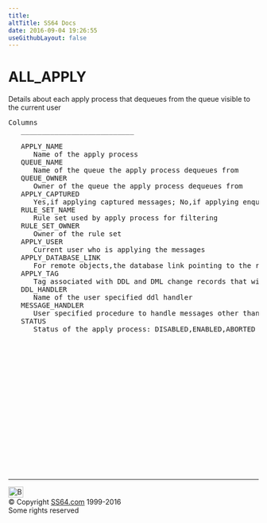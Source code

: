 ```yaml
---
title:
altTitle: SS64 Docs
date: 2016-09-04 19:26:55
useGithubLayout: false
---
```

<!-- #BeginLibraryItem "/Library/head_orad.lbi" --><!-- #EndLibraryItem --><h1>ALL_APPLY </h1><p> Details about each apply process that dequeues from the queue visible to the current user </p> 
 
<pre>Columns
   ___________________________
 
   APPLY_NAME
      Name of the apply process
   QUEUE_NAME
      Name of the queue the apply process dequeues from
   QUEUE_OWNER
      Owner of the queue the apply process dequeues from
   APPLY_CAPTURED
      Yes,if applying captured messages; No,if applying enqueued messages
   RULE_SET_NAME
      Rule set used by apply process for filtering
   RULE_SET_OWNER
      Owner of the rule set
   APPLY_USER
      Current user who is applying the messages
   APPLY_DATABASE_LINK
      For remote objects,the database link pointing to the remote database
   APPLY_TAG
      Tag associated with DDL and DML change records that will be applied
   DDL_HANDLER
      Name of the user specified ddl handler
   MESSAGE_HANDLER
      User specified procedure to handle messages other than DDL and DML messages
   STATUS
      Status of the apply process: DISABLED,ENABLED,ABORTED

</pre><!-- #BeginLibraryItem "/Library/foot_orad.lbi" --><p>
<!-- oracle-footer -->
<ins class="adsbygoogle" style="display:inline-block;width:300px;height:250px" data-ad-client="ca-pub-6140977852749469" data-ad-slot="4275490898"></ins>
<script>
(adsbygoogle = window.adsbygoogle || []).push({});
</script></p>
<hr>
<div id="bl" class="footer"><a href="ALL_APPLY.html#"><img src="../images/top.png" width="30" height="22" alt="Back to the Top"></a></div>
<div id="br" class="footer, tagline">© Copyright <a href="http://ss64.com/">SS64.com</a> 1999-2016<br>
Some rights reserved</div>
<!-- #EndLibraryItem -->

